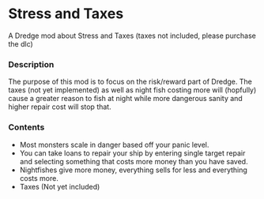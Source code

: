 ﻿# Stress and Taxes
A Dredge mod about Stress and Taxes (taxes not included, please purchase the dlc)

### Description
The purpose of this mod is to focus on the risk/reward part of Dredge. The taxes (not yet implemented) as well as night fish costing more will (hopfully) cause a greater reason to fish at night while more dangerous sanity and higher repair cost will stop that.

### Contents
 - Most monsters scale in danger based off your panic level.
 - You can take loans to repair your ship by entering single target repair and selecting something that costs more money than you have saved.
 - Nightfishes give more money, everything sells for less and everything costs more.
 - Taxes (Not yet included)




